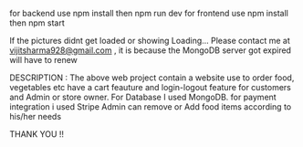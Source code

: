 for backend use npm install then npm run dev 
for frontend use npm install then npm start 


If the pictures didnt get loaded or showing Loading... Please contact me at vijitsharma928@gmail.com , it is because the MongoDB server got expired will have to renew


DESCRIPTION : 
The above web project contain a website use to order food, vegetables etc have a cart feauture and login-logout feature for customers and Admin or store owner. For Database I used MongoDB. for payment integration i used Stripe 
Admin can remove or Add food items according to his/her needs 

THANK YOU !!
